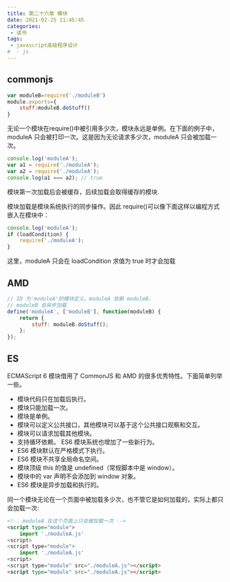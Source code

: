 ```yaml
---
title: 第二十六章 模块
date: 2021-02-25 11:45:45
categories:
 - 读书
tags:
 - javascript高级程序设计
#  - js
---
```


## commonjs

```js
var moduleB=require('./moduleB')
module.exports={
    stuff:moduleB.doStuff()
}
```

无论一个模块在require()中被引用多少次，模块永远是单例。在下面的例子中，moduleA 只会被打印一次。这是因为无论请求多少次，moduleA 只会被加载一次。
```js
console.log('moduleA');
var a1 = require('./moduleA');
var a2 = require('./moduleA');
console.log(a1 === a2); // true
```
模块第一次加载后会被缓存，后续加载会取得缓存的模块.

模块加载是模块系统执行的同步操作。因此 require()可以像下面这样以编程方式嵌入在模块中：
```js
console.log('moduleA');
if (loadCondition) {
    require('./moduleA');
}
```
这里，moduleA 只会在 loadCondition 求值为 true 时才会加载

## AMD

```js
// ID 为'moduleA'的模块定义。moduleA 依赖 moduleB，
// moduleB 会异步加载
define('moduleA', ['moduleB'], function(moduleB) {
    return {
        stuff: moduleB.doStuff();
    };
});
```

## ES

ECMAScript 6 模块借用了 CommonJS 和 AMD 的很多优秀特性。下面简单列举一些。
- 模块代码只在加载后执行。
- 模块只能加载一次。
- 模块是单例。
- 模块可以定义公共接口，其他模块可以基于这个公共接口观察和交互。
- 模块可以请求加载其他模块。
- 支持循环依赖。
ES6 模块系统也增加了一些新行为。
- ES6 模块默认在严格模式下执行。
- ES6 模块不共享全局命名空间。
- 模块顶级 this 的值是 undefined（常规脚本中是 window）。
- 模块中的 var 声明不会添加到 window 对象。
- ES6 模块是异步加载和执行的。

同一个模块无论在一个页面中被加载多少次，也不管它是如何加载的，实际上都只会加载一次:

```html
<!-- moduleA 在这个页面上只会被加载一次 -->
<script type="module">
    import './moduleA.js'
<script>
<script type="module">
    import './moduleA.js'
<script>
<script type="module" src="./moduleA.js"></script>
<script type="module" src="./moduleA.js"></script>
```
